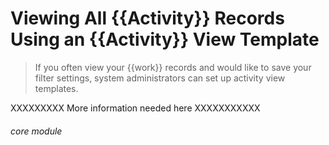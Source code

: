# Viewing All {{Activity}} Records Using an {{Activity}} View Template

> If you often view your {{work}} records and would like to save your filter settings, system administrators can set up activity view templates. 

XXXXXXXXX More information needed here XXXXXXXXXXX


###### core module
